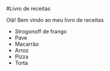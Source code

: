 
#Livro de receitas

Olá! Bem vindo ao meu livro de receitas
 - Strogonoff de frango
 - Pave
 - Macarrão
 - Arroz
 - Pizza
 - Torta
